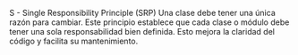 S - Single Responsibility Principle (SRP)
Una clase debe tener una única razón para cambiar.
Este principio establece que cada clase o módulo debe tener una sola responsabilidad bien definida. Esto mejora la claridad del código y facilita su mantenimiento. 
